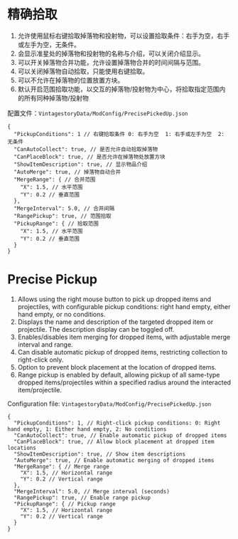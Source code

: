 # 精确拾取

1. 允许使用鼠标右键拾取掉落物和投射物，可以设置拾取条件：右手为空，右手或左手为空，无条件。
2. 会显示准星处的掉落物和投射物的名称与介绍，可以关闭介绍显示。
3. 可以开关掉落物合并功能，允许设置掉落物合并的时间间隔与范围。
4. 可以关闭掉落物自动拾取，只能使用右键拾取。
5. 可以不允许在掉落物的位置放置方块。
6. 默认开启范围拾取功能，以交互的掉落物/投射物为中心，将拾取指定范围内的所有同种掉落物/投射物

配置文件：`VintagestoryData/ModConfig/PrecisePickedUp.json`
```
{
  "PickupConditions": 1 // 右键拾取条件 0: 右手为空  1: 右手或左手为空  2: 无条件
  "CanAutoCollect": true, // 是否允许自动拾取掉落物
  "CanPlaceBlock": true, // 是否允许在掉落物处放置方块
  "ShowItemDescription": true, // 显示物品介绍
  "AutoMerge": true, // 掉落物自动合并
  "MergeRange": { // 合并范围
    "X": 1.5, // 水平范围
    "Y": 0.2 // 垂直范围
  },
  "MergeInterval": 5.0, // 合并间隔
  "RangePickup": true, // 范围拾取
  "PickupRange": { // 拾取范围
    "X": 1.5, // 水平范围
    "Y": 0.2 // 垂直范围
  }
}
```

# Precise Pickup  

1. Allows using the right mouse button to pick up dropped items and projectiles, with configurable pickup conditions: right hand empty, either hand empty, or no conditions.  
2. Displays the name and description of the targeted dropped item or projectile. The description display can be toggled off.  
3. Enables/disables item merging for dropped items, with adjustable merge interval and range.  
4. Can disable automatic pickup of dropped items, restricting collection to right-click only.  
5. Option to prevent block placement at the location of dropped items.  
6. Range pickup is enabled by default, allowing pickup of all same-type dropped items/projectiles within a specified radius around the interacted item/projectile.  

Configuration file: `VintagestoryData/ModConfig/PrecisePickedUp.json`  
```
{
  "PickupConditions": 1, // Right-click pickup conditions: 0: Right hand empty, 1: Either hand empty, 2: No conditions  
  "CanAutoCollect": true, // Enable automatic pickup of dropped items  
  "CanPlaceBlock": true, // Allow block placement at dropped item locations  
  "ShowItemDescription": true, // Show item descriptions  
  "AutoMerge": true, // Enable automatic merging of dropped items  
  "MergeRange": { // Merge range  
    "X": 1.5, // Horizontal range  
    "Y": 0.2 // Vertical range  
  },  
  "MergeInterval": 5.0, // Merge interval (seconds)  
  "RangePickup": true, // Enable range pickup  
  "PickupRange": { // Pickup range  
    "X": 1.5, // Horizontal range  
    "Y": 0.2 // Vertical range  
  }  
}  
```
